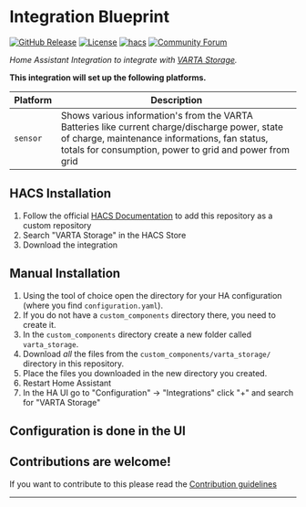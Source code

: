 # Integration Blueprint

[![GitHub Release][releases-shield]][releases]
[![License][license-shield]](LICENSE)
[![hacs][hacsbadge]][hacs]
[![Community Forum][forum-shield]][forum]

_Home Assistant Integration to integrate with [VARTA Storage][varta_storage]._

**This integration will set up the following platforms.**

Platform | Description
-- | --
`sensor` | Shows various information's from the VARTA Batteries like current charge/discharge power, state of charge, maintenance informations, fan status, totals for consumption, power to grid and power from grid

## HACS Installation
1. Follow the official [HACS Documentation](https://www.hacs.xyz/docs/faq/custom_repositories/) to add this repository as a custom repository
2. Search "VARTA Storage" in the HACS Store
3. Download the integration

## Manual Installation

1. Using the tool of choice open the directory for your HA configuration (where you find `configuration.yaml`).
2. If you do not have a `custom_components` directory there, you need to create it.
3. In the `custom_components` directory create a new folder called `varta_storage`.
4. Download _all_ the files from the `custom_components/varta_storage/` directory in this repository.
5. Place the files you downloaded in the new directory you created.
6. Restart Home Assistant
7. In the HA UI go to "Configuration" -> "Integrations" click "+" and search for "VARTA Storage"

## Configuration is done in the UI

<!---->

## Contributions are welcome!

If you want to contribute to this please read the [Contribution guidelines](CONTRIBUTING.md)

***

[hacs]: https://github.com/hacs/integration
[hacsbadge]: https://img.shields.io/badge/HACS-Custom-orange.svg?style=for-the-badge
[forum-shield]: https://img.shields.io/badge/community-forum-brightgreen.svg?style=for-the-badge
[forum]: https://community.home-assistant.io/
[license-shield]: https://img.shields.io/github/license/ludeeus/integration_blueprint.svg?style=for-the-badge
[releases-shield]: https://img.shields.io/github/release/ludeeus/integration_blueprint.svg?style=for-the-badge
[releases]: https://github.com/Vip0r/vartastorage-hacs/releases
[varta_storage]: https://www.varta-ag.com/
